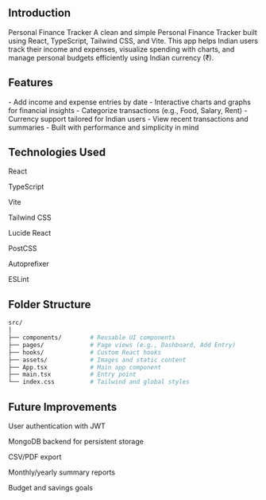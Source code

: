 <h2>Introduction</h2>
Personal Finance Tracker 
A clean and simple Personal Finance Tracker built using React, TypeScript, Tailwind CSS, and Vite. This app helps Indian users track their income and expenses, visualize spending with charts, and manage personal budgets efficiently using Indian currency (₹).
<h2>Features</h2>
-  Add income and expense entries by date
-  Interactive charts and graphs for financial insights
-  Categorize transactions (e.g., Food, Salary, Rent)
-  Currency support tailored for Indian users
-  View recent transactions and summaries
-  Built with performance and simplicity in mind

<h2>Technologies Used</h2>
React

TypeScript

Vite

Tailwind CSS

Lucide React

PostCSS

Autoprefixer

ESLint

<h2>Folder Structure</h2>

```bash
src/
│
├── components/        # Reusable UI components
├── pages/             # Page views (e.g., Dashboard, Add Entry)
├── hooks/             # Custom React hooks
├── assets/            # Images and static content
├── App.tsx            # Main app component
├── main.tsx           # Entry point
└── index.css          # Tailwind and global styles
```

<h2>Future Improvements</h2>
User authentication with JWT

 MongoDB backend for persistent storage

 CSV/PDF export

 Monthly/yearly summary reports

 Budget and savings goals
